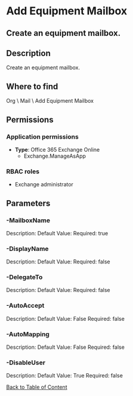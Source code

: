 # Add Equipment Mailbox

## Create an equipment mailbox.

## Description
Create an equipment mailbox.

## Where to find
Org \ Mail \ Add Equipment Mailbox

## Permissions
### Application permissions
- **Type**: Office 365 Exchange Online
  - Exchange.ManageAsApp

### RBAC roles
- Exchange administrator


## Parameters
### -MailboxName
Description: 
Default Value: 
Required: true

### -DisplayName
Description: 
Default Value: 
Required: false

### -DelegateTo
Description: 
Default Value: 
Required: false

### -AutoAccept
Description: 
Default Value: False
Required: false

### -AutoMapping
Description: 
Default Value: False
Required: false

### -DisableUser
Description: 
Default Value: True
Required: false


[Back to Table of Content](../../../README.md)

